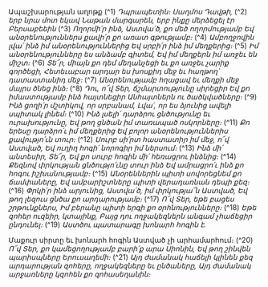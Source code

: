 
Ապաշխարության աղոթք
(^1) _Դպրապետին։ Սաղմոս Դավթի,_ (^2) _երբ նրա մոտ եկավ Նաթան մարգարեն, երբ ինքը մերձեցել էր Բերսաբեեին_
(^3) _Ողորմի՛ր ինձ, Աստվա՛ծ, քո մեծ ողորմությամբ
Եվ անօրենություններս քավի՛ր քո առատ գթությամբ։_
(^4) _Ամբողջովին լվա՛ ինձ իմ անօրենություններից
Եվ սրբի՛ր ինձ իմ մեղքերից։_
(^5) _Իմ անօրենությունները ես անձամբ գիտեմ,
Եվ իմ մեղքերն իմ առջեւ են միշտ։_
(^6) _Տե՜ր, միայն քո դեմ մեղանչեցի եւ քո առջեւ չարիք գործեցի,
Հետեւաբար արդար ես խոսքիդ մեջ եւ հաղթող՝ դատաստանիդ մեջ։_
(^7) _Անօրենությամբ հղացավ եւ մեղքի մեջ մայրս ծնեց ինձ։_
(^8) _Դու, ո՜վ Տեր, ճշմարտությունը սիրեցիր
Եվ քո իմաստությամբ ինձ հայտնեցիր
Անհայտներն ու ծածկվածները։_
(^9) _Ինձ ցողի՛ր մշտիկով, որ սրբանամ,
Լվա՛, որ ես ձյունից ավելի սպիտակ լինեմ։_
(^10) _Ինձ լսելի՛ դարձրու ցնծությունը եւ ուրախությունը,
Եվ թող ցնծան իմ տառապած ոսկորները։_
(^11) _Քո երեսը դարձրո՛ւ իմ մեղքերից
Եվ բոլոր անօրենություններիս քավությո՛ւն տուր։_
(^12) _Սուրբ սի՛րտ հաստատիր իմ մեջ, ո՜վ Աստված,
Եվ ուղիղ հոգի՛ նորոգիր իմ ներսում։_
(^13) _Ինձ մի՛ անտեսիր, Տե՜ր,
Եվ քո սուրբ հոգին մի՛ հեռացրու ինձնից։_
(^14) _Քեզնով փրկության ցնծությո՛ւնը տուր ինձ
Եվ ամրացրո՛ւ ինձ քո հոգու իշխանությամբ։_
(^15) _Անօրեններին պիտի սովորեցնեմ քո ճամփաները,
Եվ ամբարիշտները պիտի վերադառնան դեպի քեզ։_
(^16) _Փրկի՛ր ինձ արյունից, Աստվա՛ծ, իմ փրկությա՜ն Աստված,
Եվ թող լեզուս ցնծա քո արդարությամբ։_
(^17) _Ո՜վ Տեր, եթե բացես շրթունքներս,
Իմ բերանը պիտի երգի քո օրհնությունները։_
(^18) _Եթե զոհեր ուզեիր, կտայինք,
Բայց դու ողջակեզներն անգամ չհաճեցիր ընդունել։_
(^19) _Աստծու պատարագը խոնարհ հոգին է._


Մաքուր սիրտը եւ խոնարհ հոգին
Աստված չի արհամարհում։
(^20) _Ո՜վ Տեր, քո կամեցողությամբ բարի՛ք արա Սիոնին,
Եվ թող շինվեն պարիսպները Երուսաղեմի։_
(^21) _Այդ ժամանակ հաճելի կլինեն քեզ արդարության զոհերը, ողջակեզները եւ ընծաները,
Այդ ժամանակ արջառները կզոհեն քո զոհասեղանին։_
